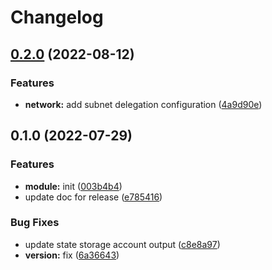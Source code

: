 # Changelog

## [0.2.0](https://github.com/padok-team/terraform-azurerm-landing-zone/compare/v0.1.0...v0.2.0) (2022-08-12)


### Features

* **network:** add subnet delegation configuration ([4a9d90e](https://github.com/padok-team/terraform-azurerm-landing-zone/commit/4a9d90e3d6668afd588c57ffee2c023584e14c4c))

## 0.1.0 (2022-07-29)


### Features

* **module:** init ([003b4b4](https://github.com/padok-team/terraform-azurerm-landing-zone/commit/003b4b4e23f44b6d3eb3a5eb0d01f63ffcb0bcb0))
* update doc for release ([e785416](https://github.com/padok-team/terraform-azurerm-landing-zone/commit/e785416aea638fc0beb9fb27141389d991a65853))


### Bug Fixes

* update state storage account output ([c8e8a97](https://github.com/padok-team/terraform-azurerm-landing-zone/commit/c8e8a972204387c2e85fd8b74f17c9761ba625a2))
* **version:** fix ([6a36643](https://github.com/padok-team/terraform-azurerm-landing-zone/commit/6a3664365a5e1ae15840d3a9722c2a0515e995e1))
